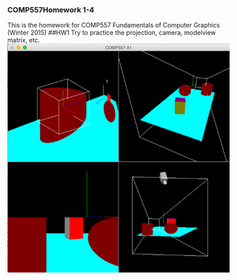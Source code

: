 ### COMP557Homework 1-4
This is the homework for COMP557 Fundamentals of Computer Graphics (Winter 2015)
##HW1
Try to practice the projection, camera, modelview matrix, etc.
![](https://raw.githubusercontent.com/thechenhan/COMP557CompGraphicsHW/master/HW-1/Screen%20Shot%202015-01-31%20at%209.39.58%20AM.png)
